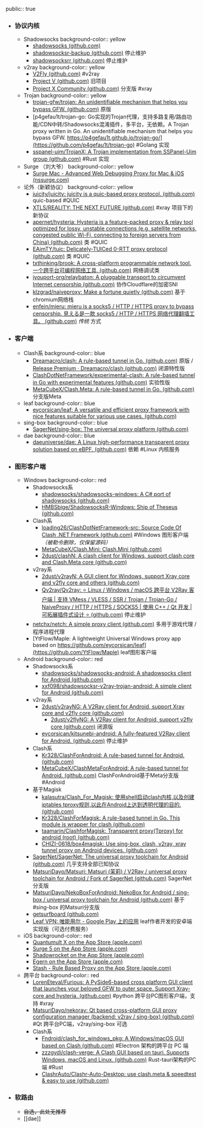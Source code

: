 public:: true

- ### 协议内核
	- Shadowsocks
	  background-color:: yellow
		- [shadowsocks (github.com)](https://github.com/shadowsocks)
		- [shadowsocksr-backup (github.com)](https://github.com/shadowsocksr-backup) 停止维护
		- [shadowsocksrr (github.com)](https://github.com/shadowsocksrr) 停止维护
	- v2ray
	  background-color:: yellow
		- [V2Fly (github.com)](https://github.com/v2fly/) #v2ray
		- [Project V (github.com)](https://github.com/v2ray/) 旧项目
		- [Project X Community (github.com)](https://github.com/XTLS) 分支版 #xray
	- Trojan
	  background-color:: yellow
		- [trojan-gfw/trojan: An unidentifiable mechanism that helps you bypass GFW. (github.com)](https://github.com/trojan-gfw/trojan) 原版
		- [p4gefau1t/trojan-go: Go实现的Trojan代理，支持多路复用/路由功能/CDN中转/Shadowsocks混淆插件，多平台，无依赖。A Trojan proxy written in Go. An unidentifiable mechanism that helps you bypass GFW. https://p4gefau1t.github.io/trojan-go/](https://github.com/p4gefau1t/trojan-go) #Golang 实现
		- [sspanel-uim/TrojanX: A Trojan implementation from SSPanel-Uim group (github.com)](https://github.com/sspanel-uim/TrojanX) #Rust 实现
	- Surge （刘大爷）
	  background-color:: yellow
		- [Surge Mac - Advanced Web Debugging Proxy for Mac & iOS (nssurge.com)](https://nssurge.com/)
	- 论外（新颖协议）
	  background-color:: yellow
		- [juicity/juicity: juicity is a quic-based proxy protocol. (github.com)](https://github.com/juicity/juicity) quic-based #QUIC
		- [XTLS/REALITY: THE NEXT FUTURE (github.com)](https://github.com/XTLS/REALITY) #xray 项目下的新协议
		- [apernet/hysteria: Hysteria is a feature-packed proxy & relay tool optimized for lossy, unstable connections (e.g. satellite networks, congested public Wi-Fi, connecting to foreign servers from China) (github.com)](https://github.com/apernet/hysteria) 类 #QUIC
		- [EAimTY/tuic: Delicately-TUICed 0-RTT proxy protocol (github.com)](https://github.com/EAimTY/tuic) 类 #QUIC
		- [txthinking/brook: A cross-platform programmable network tool. 一个跨平台可编程网络工具. (github.com)](https://github.com/txthinking/brook) 网络调试类
		- [iyouport-org/relaybaton: A pluggable transport to circumvent Internet censorship (github.com)](https://github.com/iyouport-org/relaybaton) 协作Cloudflare的加密SNI
		- [klzgrad/naiveproxy: Make a fortune quietly (github.com)](https://github.com/klzgrad/naiveproxy) 基于chromium网络栈
		- [enfein/mieru: mieru is a socks5 / HTTP / HTTPS proxy to bypass censorship. 見える是一款 socks5 / HTTP / HTTPS 网络代理翻墙工具。 (github.com)](https://github.com/enfein/mieru) _传统_ 方式
- ### 客户端
	- Clash系
	  background-color:: blue
		- [Dreamacro/clash: A rule-based tunnel in Go. (github.com)](https://github.com/Dreamacro/clash) 原版 / [Release Premium · Dreamacro/clash (github.com)](https://github.com/Dreamacro/clash/releases/tag/premium) 闭源特性版
		- [ClashDotNetFramework/experimental-clash: A rule-based tunnel in Go with experimental features (github.com)](https://github.com/ClashDotNetFramework/experimental-clash) 实验性版
		- [MetaCubeX/Clash.Meta: A rule-based tunnel in Go. (github.com)](https://github.com/MetaCubeX/Clash.Meta) 分支版Meta
	- leaf
	  background-color:: blue
		- [eycorsican/leaf: A versatile and efficient proxy framework with nice features suitable for various use cases. (github.com)](https://github.com/eycorsican/leaf)
	- sing-box
	  background-color:: blue
		- [SagerNet/sing-box: The universal proxy platform (github.com)](https://github.com/SagerNet/sing-box)
	- dae
	  background-color:: blue
		- [daeuniverse/dae: A Linux high-performance transparent proxy solution based on eBPF. (github.com)](https://github.com/daeuniverse/dae) 依赖 #Linux 内核服务
- ### 图形客户端
	- Windows
	  background-color:: red
		- Shadowsocks系
			- [shadowsocks/shadowsocks-windows: A C# port of shadowsocks (github.com)](https://github.com/shadowsocks/shadowsocks-windows)
			- [HMBSbige/ShadowsocksR-Windows: Ship of Theseus (github.com)](https://github.com/HMBSbige/ShadowsocksR-Windows)
		- Clash系
			- [loading26/ClashDotNetFramework-src: Source Code Of Clash .NET Framework (github.com)](https://github.com/loading26/ClashDotNetFramework-src) #Windows 图形客户端 _（被勒令删除，仅保留源码）_
			- [MetaCubeX/Clash.Mini: Clash.Mini (github.com)](https://github.com/MetaCubeX/Clash.Mini)
			- [2dust/clashN: A clash client for Windows, support clash core and Clash.Meta core (github.com)](https://github.com/2dust/clashN)
		- v2ray系
			- [2dust/v2rayN: A GUI client for Windows, support Xray core and v2fly core and others (github.com)](https://github.com/2dust/v2rayN)
			- [Qv2ray/Qv2ray: :star: Linux / Windows / macOS 跨平台 V2Ray 客户端 | 支持 VMess / VLESS / SSR / Trojan / Trojan-Go / NaiveProxy / HTTP / HTTPS / SOCKS5 | 使用 C++ / Qt 开发 | 可拓展插件式设计 :star: (github.com)](https://github.com/Qv2ray/Qv2ray) 停止维护
		- [netchx/netch: A simple proxy client (github.com)](https://github.com/netchx/netch) 多用于游戏代理 / 程序进程代理
		- [YtFlow/Maple: A lightweight Universal Windows proxy app based on https://github.com/eycorsican/leaf](https://github.com/YtFlow/Maple) leaf图形客户端
	- Android
	  background-color:: red
		- Shadowsocks系
			- [shadowsocks/shadowsocks-android: A shadowsocks client for Android (github.com)](https://github.com/shadowsocks/shadowsocks-android)
			- [xxf098/shadowsocksr-v2ray-trojan-android: A simple client for Android (github.com)](https://github.com/xxf098/shadowsocksr-v2ray-trojan-android)
		- v2ray系
			- [2dust/v2rayNG: A V2Ray client for Android, support Xray core and v2fly core (github.com)](https://github.com/2dust/v2rayNG)
				- [2dust/v2flyNG: A V2Ray client for Android, support v2fly core (github.com)](https://github.com/2dust/v2flyNG) 闭源版
			- [eycorsican/kitsunebi-android: A fully-featured V2Ray client for Android. (github.com)](https://github.com/eycorsican/kitsunebi-android) 停止维护
		- Clash系
			- [Kr328/ClashForAndroid: A rule-based tunnel for Android. (github.com)](https://github.com/Kr328/ClashForAndroid)
			- [MetaCubeX/ClashMetaForAndroid: A rule-based tunnel for Android. (github.com)](https://github.com/MetaCubeX/ClashMetaForAndroid) ClashForAndroid基于Meta分支版 #Android
		- 基于Magisk
			- [kalasutra/Clash_For_Magisk: 使用shell启动clash内核,以及创建iptables tproxy规则,以此在Android上达到透明代理的目的. (github.com)](https://github.com/kalasutra/Clash_For_Magisk)
			- [Kr328/ClashForMagisk: A rule-based tunnel in Go. This module is wrapper for clash (github.com)](https://github.com/Kr328/ClashForMagisk)
			- [taamarin/ClashforMagisk: Transparent proxy(Tproxy) for android (root) (github.com)](https://github.com/taamarin/ClashforMagisk)
			- [CHIZI-0618/box4magisk: Use sing-box, clash, v2ray, xray tunnel proxy on Android devices. (github.com)](https://github.com/CHIZI-0618/box4magisk)
		- [SagerNet/SagerNet: The universal proxy toolchain for Android (github.com)](https://github.com/SagerNet/SagerNet) 几乎支持全部已知协议
		- [MatsuriDayo/Matsuri: Matsuri (茉莉) / V2Ray / universal proxy toolchain for Android / Fork of SagerNet (github.com)](https://github.com/MatsuriDayo/Matsuri) SagerNet分支版
		- [MatsuriDayo/NekoBoxForAndroid: NekoBox for Android / sing-box / universal proxy toolchain for Android (github.com)](https://github.com/MatsuriDayo/NekoBoxForAndroid) 基于 #sing-box 的Matsuri分支版
		- [getsurfboard (github.com)](https://github.com/getsurfboard)
		- [Leaf VPN: 唯能用尔 - Google Play 上的应用](https://play.google.com/store/apps/details?id=com.leaf.and.aleaf) leaf作者开发的安卓端实现版（可选付费服务）
	- iOS
	  background-color:: red
		- [‎Quantumult X on the App Store (apple.com)](https://apps.apple.com/app/quantumult-x/id1443988620)
		- [Surge 5 on the App Store (apple.com)](https://apps.apple.com/app/surge-4/id1442620678)
		- [Shadowrocket on the App Store (apple.com)](https://apps.apple.com/app/shadowrocket/id932747118)
		- [Egern on the App Store (apple.com)](https://apps.apple.com/us/app/egern/id1616105820)
		- [Stash - Rule Based Proxy on the App Store (apple.com)](https://apps.apple.com/app/stash/id1596063349)
	- 跨平台
	  background-color:: red
		- [LorenEteval/Furious: A PySide6-based cross platform GUI client that launches your beloved GFW to outer space. Support Xray-core and hysteria. (github.com)](https://github.com/LorenEteval/Furious) #python 跨平台PC图形客户端，支持 #xray
		- [MatsuriDayo/nekoray: Qt based cross-platform GUI proxy configuration manager (backend: v2ray / sing-box) (github.com)](https://github.com/MatsuriDayo/nekoray) #Qt 跨平台PC端，v2ray/sing-box 可选
		- Clash系
			- [Fndroid/clash_for_windows_pkg: A Windows/macOS GUI based on Clash (github.com)](https://github.com/Fndroid/clash_for_windows_pkg) #Electron 架构的跨平台 PC 端
			- [zzzgydi/clash-verge: A Clash GUI based on tauri. Supports Windows, macOS and Linux. (github.com)](https://github.com/zzzgydi/clash-verge) Rust-tauri架构的PC端 #Rust
			- [ClashrAuto/Clashr-Auto-Desktop: use clash.meta & speedtest & easy to use (github.com)](https://github.com/ClashrAuto/Clashr-Auto-Desktop)
- ### 软路由
	- ~~自选，此处无推荐~~
	- [[dae]]